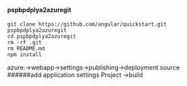 #### pspbpdplya2azuregit
```
git clone https://github.com/angular/quickstart.git pspbpdplya2azuregit
cd pspbpdplya2azuregit
rm -rf .git
rm README.md
npm install
```
azure:->webapp->settings->publishing->deployment source  
######add application settings
Project ->build
